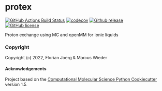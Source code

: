 protex
==============================
[//]: # (Badges)
[![GitHub Actions Build Status](https://github.com/florianj77/protex/workflows/CI/badge.svg)](https://github.com/florianj77/protex/actions?query=workflow%3ACI)
[![codecov](https://codecov.io/gh/florianj77/protex/branch/main/graph/badge.svg?token=ddqu0BzewU)](https://codecov.io/gh/florianj77/protex)
[![Github release](https://badgen.net/github/release/florianj77/protex)](https://github.com/florianj77/protex/releases/)
[![GitHub license](https://img.shields.io/github/license/florianj77/protex?color=green)](https://github.com/florianj77/protex/blob/main/LICENSE)

[//]: <[![GitHub forks](https://img.shields.io/github/forks/florianj77/protex)](https://github.com/florianj77/protex/network)>
[//]: <[![Github tag](https://badgen.net/github/tag/florianj77/protex)](https://github.com/florianj77/protex/tags/)>
[//]: <[![GitHub issues](https://img.shields.io/github/issues/florianj77/protex?style=flat)](https://github.com/florianj77/protex/issues)>
[//]: <[![GitHub stars](https://img.shields.io/github/stars/florianj77/protex)](https://github.com/florianj77/protex/stargazers)>


Proton exchange using MC and openMM for ionic liquids

### Copyright

Copyright (c) 2022, Florian Joerg & Marcus Wieder


#### Acknowledgements
 
Project based on the 
[Computational Molecular Science Python Cookiecutter](https://github.com/molssi/cookiecutter-cms) version 1.5.
